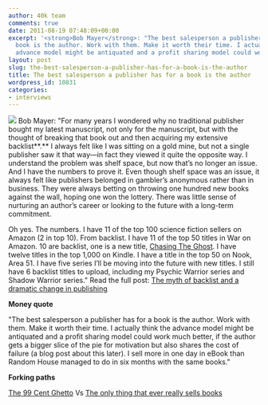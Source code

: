 ```yaml
---
author: 40k team
comments: true
date: 2011-08-19 07:48:09+00:00
excerpt: '<strong>Bob Mayer</strong>: "The best salesperson a publisher has for a
  book is the author. Work with them. Make it worth their time. I actually think the
  advance model might be antiquated and a profit sharing model could work much better"'
layout: post
slug: the-best-salesperson-a-publisher-has-for-a-book-is-the-author
title: The best salesperson a publisher has for a book is the author
wordpress_id: 10831
categories:
- interviews
---
```


![](http://www.40kbooks.com/wp-content/uploads/indieway.jpg) Bob Mayer: "For many years I wondered why no traditional publisher bought my latest manuscript, not only for the manuscript, but with the thought of breaking that book out and then acquiring my extensive backlist**.** I always felt like I was sitting on a gold mine, but not a single publisher saw it that way—in fact they viewed it quite the opposite way. I understand the problem was shelf space, but now that’s no longer an issue. And I have the numbers to prove it. Even though shelf space was an issue, it always felt like publishers belonged in gambler’s anonymous rather than in business. They were always betting on throwing one hundred new books against the wall, hoping one won the lottery. There was little sense of nurturing an author’s career or looking to the future with a long-term commitment.

Oh yes. The numbers. I have 11 of the top 100 science fiction sellers on Amazon (2 in top 10). From backlist. I have 11 of the top 50 titles in War on Amazon. 10 are backlist, one is a new title, [Chasing The Ghost](http://whodareswinspublishing.com/). I have twelve titles in the top 1,000 on Kindle. I have a title in the top 50 on Nook, Area 51. I have five series I’ll be moving into the future with new titles. I still have 6 backlist titles to upload, including my Psychic Warrior series and Shadow Warrior series."
Read the full post: [The myth of backlist and a dramatic change in publishing](http://writeitforward.wordpress.com/2011/08/13/the-myth-of-backlist-and-a-dramatic-change-in-publishing/)

**Money quote**

"The best salesperson a publisher has for a book is the author. Work with them. Make it worth their time. I actually think the advance model might be antiquated and a profit sharing model could work much better, if the author gets a bigger slice of the pie for motivation but also shares the cost of failure (a blog post about this later). I sell more in one day in eBook than Random House managed to do in six months with the same books."

**Forking paths**

[The 99 Cent Ghetto](http://zoewinters.wordpress.com/2011/07/25/the-99-cent-ghetto/) Vs [The only thing that ever really sells books](http://www.40kbooks.com/?p=10636)



